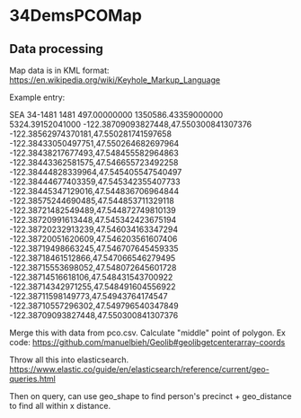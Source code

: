 # 34DemsPCOMap

## Data processing

Map data is in KML format: https://en.wikipedia.org/wiki/Keyhole_Markup_Language

Example entry:

<Placemark>
  <name>SEA 34-1481</name>
  <Style><LineStyle><color>ff0000ff</color></LineStyle><PolyStyle><fill>0</fill></PolyStyle></Style>
  <ExtendedData><SchemaData schemaUrl="#votdst">
    <SimpleData name="votdst">1481</SimpleData>
    <SimpleData name="SUM_VOTERS">497.00000000</SimpleData>
    <SimpleData name="Shape_area">1350586.43359000000</SimpleData>
    <SimpleData name="Shape_len">5324.39152041000</SimpleData>
  </SchemaData></ExtendedData>
      <Polygon><outerBoundaryIs><LinearRing>
        <coordinates>-122.38709093827448,47.550300841307376 -122.38562974370181,47.550281741597658 -122.38433050497751,47.550264682697964 -122.38438217677493,47.548455582964863 -122.38443362581575,47.546655723492258 -122.38444828339964,47.545405547540497 -122.38444677403359,47.545342355407733 -122.38445347129016,47.544836706964844 -122.38575244690485,47.544853711329118 -122.38721482549489,47.544872749810139 -122.38720991613448,47.545342423675194 -122.38720232913239,47.546034163347294 -122.38720051620609,47.546203561607406 -122.38719498663245,47.546707645459335 -122.38718461512866,47.547066546279495 -122.38715553698052,47.548072645601728 -122.38714516618106,47.548431543700922 -122.38714342971255,47.548491604556922 -122.38711598149773,47.54943764174547 -122.38710557296302,47.549796540347849 -122.38709093827448,47.550300841307376</coordinates>
      </LinearRing></outerBoundaryIs></Polygon>
</Placemark>

Merge this with data from pco.csv.
Calculate "middle" point of polygon. Ex code: https://github.com/manuelbieh/Geolib#geolibgetcenterarray-coords

Throw all this into elasticsearch. https://www.elastic.co/guide/en/elasticsearch/reference/current/geo-queries.html

Then on query, can use geo_shape to find person's precinct + geo_distance to find all within x distance.
